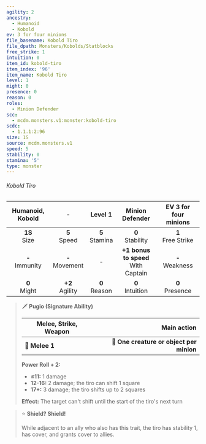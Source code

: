 ```yaml
---
agility: 2
ancestry:
  - Humanoid
  - Kobold
ev: 3 for four minions
file_basename: Kobold Tiro
file_dpath: Monsters/Kobolds/Statblocks
free_strike: 1
intuition: 0
item_id: kobold-tiro
item_index: '96'
item_name: Kobold Tiro
level: 1
might: 0
presence: 0
reason: 0
roles:
  - Minion Defender
scc:
  - mcdm.monsters.v1:monster:kobold-tiro
scdc:
  - 1.1.1:2:96
size: 1S
source: mcdm.monsters.v1
speed: 5
stability: 0
stamina: '5'
type: monster
---
```


###### Kobold Tiro

|  Humanoid, Kobold   |          -          |      Level 1       |             Minion Defender             | EV 3 for four minions  |
| :-----------------: | :-----------------: | :----------------: | :-------------------------------------: | :--------------------: |
|  **1S**<br/> Size   |  **5**<br/> Speed   | **5**<br/> Stamina |          **0**<br/> Stability           | **1**<br/> Free Strike |
| **-**<br/> Immunity | **-**<br/> Movement |         -          | **+1 bonus to speed**<br/> With Captain |  **-**<br/> Weakness   |
|  **0**<br/> Might   | **+2**<br/> Agility | **0**<br/> Reason  |          **0**<br/> Intuition           |  **0**<br/> Presence   |

<!-- -->
> 🗡 **Pugio (Signature Ability)**
>
> | **Melee, Strike, Weapon** |                          **Main action** |
> | ------------------------- | ---------------------------------------: |
> | **📏 Melee 1**            | **🎯 One creature or object per minion** |
>
> **Power Roll + 2:**
>
> - **≤11:** 1 damage
> - **12-16:** 2 damage; the tiro can shift 1 square
> - **17+:** 3 damage; the tiro shifts up to 2 squares
>
> **Effect:** The target can't shift until the start of the tiro's next turn

<!-- -->
> ⭐️ **Shield? Shield!**
>
> While adjacent to an ally who also has this trait, the tiro has stability 1, has cover, and grants cover to allies.
